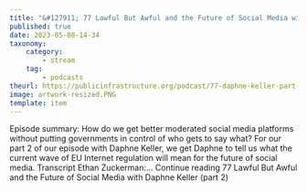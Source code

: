 ```yaml
---
title: "&#127911; 77 Lawful But Awful and the Future of Social Media with Daphne Keller (part 2)"
published: true
date: 2023-05-08-14-34
taxonomy:
    category:
        - stream
    tag:
        - podcasts
theurl: https://publicinfrastructure.org/podcast/77-daphne-keller-part-2/
image: artwork-resized.PNG
template: item
---
```


Episode summary: How do we get better moderated social media platforms without putting governments in control of who gets to say what? For our part 2 of our episode with Daphne Keller, we get Daphne to tell us what the current wave of EU Internet regulation will mean for the future of social media. Transcript Ethan Zuckerman:&hellip; Continue reading 77 Lawful But Awful and the Future of Social Media with Daphne Keller (part 2)

